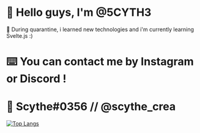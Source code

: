 # 👊 Hello guys, I'm @5CYTH3
🔬 During quarantine, i learned new technologies and i'm currently learning Svelte.js :)  
# ⌨️ You can contact me by Instagram or Discord !  
# 📡 Scythe#0356 // @scythe_crea  

[![Top Langs](https://github-readme-stats.vercel.app/api/top-langs/?username=5CYTH3&layout=compact&bg_color=#0d1117)](https://github.com/anuraghazra/github-readme-stats)

